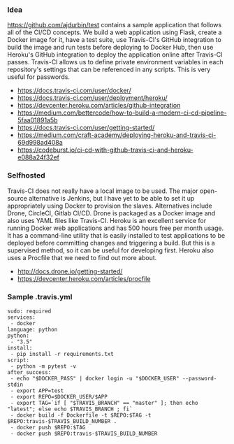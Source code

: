 ### Idea 

https://github.com/ajdurbin/test contains a sample application that follows all of the CI/CD concepts. We build a web application using Flask, create a Docker image for it, have a test suite, use Travis-CI's GitHub integration to build the image and run tests before deploying to Docker Hub, then use Heroku's GitHub integration to deploy the application online after Travis-CI passes. Travis-CI allows us to define private environment variables in each repository's settings that can be referenced in any scripts. This is very useful for passwords. 

  - https://docs.travis-ci.com/user/docker/
  - https://docs.travis-ci.com/user/deployment/heroku/
  - https://devcenter.heroku.com/articles/github-integration
  - https://medium.com/bettercode/how-to-build-a-modern-ci-cd-pipeline-5faa01891a5b
  - https://docs.travis-ci.com/user/getting-started/
  - https://medium.com/craft-academy/deploying-heroku-and-travis-ci-69d998ad408a
  - https://codeburst.io/ci-cd-with-github-travis-ci-and-heroku-e088a24f32ef

### Selfhosted 
Travis-CI does not really have a local image to be used. The major open-source alternative is Jenkins, but I have yet to be able to set it up appropriately using Docker to provision the slaves. Alternatives include Drone, CircleCI, Gitlab CI/CD. Drone is packaged as a Docker image and also uses YAML files like Travis-CI. Heroku is an excellent service for running Docker web applications and has 500 hours free per month usage. It has a command-line utility that is easily installed to test applications to be deployed before committing changes and triggering a build. But this is a supervised method, so it can be useful for developing first. Heroku also uses a Procfile that we need to find out more about.

  - http://docs.drone.io/getting-started/
  - https://devcenter.heroku.com/articles/procfile


### Sample .travis.yml 
```
sudo: required
services:
 - docker
language: python
python:
 - "3.5"
install:
 - pip install -r requirements.txt
script:
 - python -m pytest -v
after_success:
 - echo "$DOCKER_PASS" | docker login -u "$DOCKER_USER" --password-stdin
 - export APP=test
 - export REPO=$DOCKER_USER/$APP
 - export TAG=`if [ "$TRAVIS_BRANCH" == "master" ]; then echo "latest"; else echo $TRAVIS_BRANCH ; fi`
 - docker build -f Dockerfile -t $REPO:$TAG -t $REPO:travis-$TRAVIS_BUILD_NUMBER .
 - docker push $REPO:$TAG
 - docker push $REPO:travis-$TRAVIS_BUILD_NUMBER
```